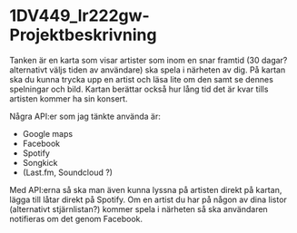 1DV449_lr222gw- Projektbeskrivning
==============

Tanken är en karta som visar artister som inom en snar framtid (30 dagar? alternativt väljs tiden av användare) ska spela i närheten av dig. På kartan ska du kunna trycka upp en artist och läsa lite om den samt se dennes spelningar och bild. Kartan berättar också hur lång tid det är kvar tills artisten kommer ha sin konsert.

Några API:er som jag tänkte använda är: 
- Google maps
- Facebook
- Spotify
- Songkick
- (Last.fm, Soundcloud ?)

Med API:erna så ska man även kunna lyssna på artisten direkt på kartan, lägga till låtar direkt på Spotify. Om en artist du har på någon av dina listor (alternativt stjärnlistan?) kommer spela i närheten så ska användaren notifieras om det genom Facebook.
